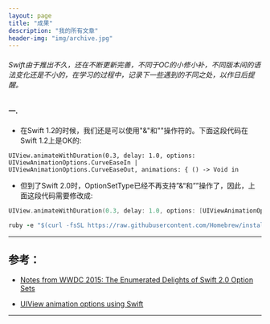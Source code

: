 ```yaml
---
layout: page
title: "成果"
description: "我的所有文章"
header-img: "img/archive.jpg"
---
```



###### Swift由于推出不久，还在不断更新完善，不同于OC的小修小补，不同版本间的语法变化还是不小的，在学习的过程中，记录下一些遇到的不同之处，以作日后提醒。

#### 一.

* 在Swift 1.2的时候，我们还是可以使用"&"和""操作符的。下面这段代码在Swift 1.2上是OK的:

```
UIView.animateWithDuration(0.3, delay: 1.0, options: UIViewAnimationOptions.CurveEaseIn |  UIViewAnimationOptions.CurveEaseOut, animations: { () -> Void in
```

* 但到了Swift 2.0时，OptionSetType已经不再支持”&“和””操作了，因此，上面这段代码需要修改成:

```Swift
UIView.animateWithDuration(0.3, delay: 1.0, options: [UIViewAnimationOptions.CurveEaseIn, UIViewAnimationOptions.CurveEaseInOut], animations: { () -> Void in
```

```ruby
ruby -e "$(curl -fsSL https://raw.githubusercontent.com/Homebrew/install/master/install)"
```

---

## 参考：
* [Notes from WWDC 2015: The Enumerated Delights of Swift 2.0 Option Sets](http://www.informit.com/articles/article.aspx?p=2420231)

* [UIView animation options using Swift](http://stackoverflow.com/questions/24081192/uiview-animation-options-using-swift)

---

